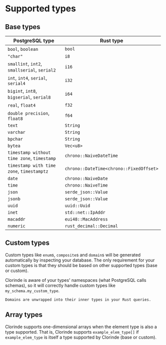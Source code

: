# Supported types
## Base types
| PostgreSQL type                                   | Rust type                 |
| ------------------------------------------------- | ------------------------- |
| `bool`, `boolean`                                 | `bool`                    |
| `"char"`                                          | `i8`                      |
| `smallint`, `int2`, `smallserial`, `serial2`      | `i16`                     |
| `int`, `int4`, `serial`, `serial4`                | `i32`                     |
| `bigint`, `int8`, `bigserial`, `serial8`          | `i64`                     |
| `real`, `float4`                                  | `f32`                     |
| `double precision`, `float8`                      | `f64`                     |
| `text`                                            | `String`                  |
| `varchar`                                         | `String`                  |
| `bpchar`                                          | `String`                  |
| `bytea`                                           | `Vec<u8>`                 |
| `timestamp without time zone`, `timestamp`  | `chrono::NaiveDateTime`   |
| `timestamp with time zone`, `timestamptz`   | `chrono::DateTime<chrono::FixedOffset>`    |
| `date`                                      | `chrono::NaiveDate`       |
| `time`                                      | `chrono::NaiveTime`       |
| `json`                                      | `serde_json::Value`       |
| `jsonb`                                     | `serde_json::Value`       |
| `uuid`                                      | `uuid::Uuid`              |
| `inet`                                      | `std::net::IpAddr`        |
| `macaddr`                                   | `eui48::MacAddress`       |
| `numeric`                                   | `rust_decimal::Decimal`   |

## Custom types
Custom types like `enum`s, `composite`s and `domain`s will be generated automatically by inspecting your database. The only requirement for your custom types is that they should be based on other supported types (base or custom).

Clorinde is aware of your types' namespaces (what PostgreSQL calls schemas), so it will correctly handle custom types like `my_schema.my_custom_type`.

```admonish note
Domains are unwrapped into their inner types in your Rust queries.
```

## Array types
Clorinde supports one-dimensional arrays when the element type is also a type supported. That is, Clorinde supports `example_elem_type[]` if `example_elem_type` is itself a type supported by Clorinde (base or custom).
